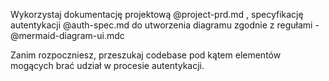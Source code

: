 Wykorzystaj dokumentację projektową @project-prd.md , specyfikację autentykacji @auth-spec.md do utworzenia diagramu zgodnie z regułami - @mermaid-diagram-ui.mdc

Zanim rozpoczniesz, przeszukaj codebase pod kątem elementów mogących brać udział w procesie autentykacji.